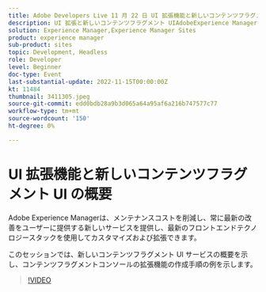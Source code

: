 ```yaml
---
title: Adobe Developers Live 11 月 22 日 UI 拡張機能と新しいコンテンツフラグメント UI の概要
description: UI 拡張と新しいコンテンツフラグメント UIAdobeExperience Managerは、メンテナンスコストを削減し、常に最新の改善を提供し、最新のフロントエンドテクノロジースタックでカスタマイズおよび拡張できる新しいサービスを提供します。
solution: Experience Manager,Experience Manager Sites
product: experience manager
sub-product: sites
topic: Development, Headless
role: Developer
level: Beginner
doc-type: Event
last-substantial-update: 2022-11-15T00:00:00Z
kt: 11484
thumbnail: 3411305.jpeg
source-git-commit: edd0bdb28a9b3d065a64a95af6a216b747577c77
workflow-type: tm+mt
source-wordcount: '150'
ht-degree: 0%

---
```


# UI 拡張機能と新しいコンテンツフラグメント UI の概要

Adobe Experience Managerは、メンテナンスコストを削減し、常に最新の改善をユーザーに提供する新しいサービスを提供し、最新のフロントエンドテクノロジースタックを使用してカスタマイズおよび拡張できます。

このセッションでは、新しいコンテンツフラグメント UI サービスの概要を示し、コンテンツフラグメントコンソールの拡張機能の作成手順の例を示します。

>[!VIDEO](https://video.tv.adobe.com/v/3411305/?quality=12&learn=on)
